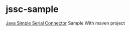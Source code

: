 # jssc-sample
[Java Simple Serial Connector](https://github.com/scream3r/java-simple-serial-connector) Sample With maven project
